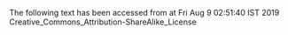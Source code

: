 The following text has been accessed from at Fri Aug 9 02:51:40 IST 2019
Creative_Commons_Attribution-ShareAlike_License
